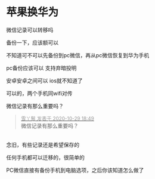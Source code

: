 # 苹果换华为


微信记录可以转移吗

备份一下，应该额可以<br />


不知道可不可以先备份到pc微信，再从pc微信恢复到华为手机

pc备份应该可以 支持弃暗投明

安卓安卓之间可以 ios就不知道了

可以的，两个手机同wifi对传

微信记录有那么重要吗？

<div class="quote"><blockquote><font size="2"><a href="https://www.hostloc.com/forum.php?mod=redirect&amp;goto=findpost&amp;pid=9370685&amp;ptid=759930" target="_blank"><font color="#999999">雪丫鬟 发表于 2020-10-29 18:49</font></a></font><br />
微信记录有那么重要吗？</blockquote></div><br />
念旧，有些记录还是希望保存的

任何手机都可以迁移的，很简单的

PC微信直接有备份手机到电脑选项，之后你该知道怎么做了
